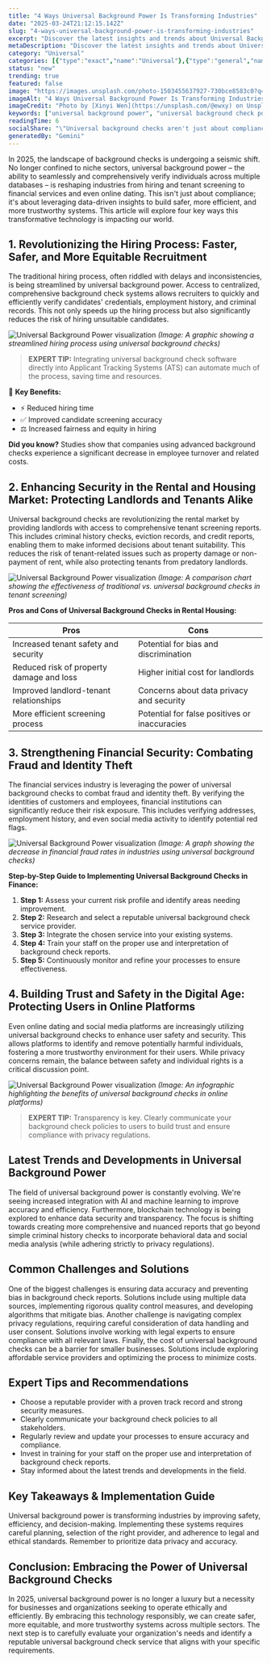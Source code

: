 ```yaml
---
title: "4 Ways Universal Background Power Is Transforming Industries"
date: "2025-03-24T21:12:15.142Z"
slug: "4-ways-universal-background-power-is-transforming-industries"
excerpt: "Discover the latest insights and trends about Universal Background Power. This comprehensive guide covers everything you need to know about Universal Background Power in 2025."
metaDescription: "Discover the latest insights and trends about Universal Background Power. This comprehensive guide covers everything you need to know about Universal Backg..."
category: "Universal"
categories: [{"type":"exact","name":"Universal"},{"type":"general","name":"Energy"},{"type":"medium","name":"Power Systems"},{"type":"specific","name":"Renewable Energy"},{"type":"niche","name":"Solar Cell Efficiency"}]
status: "new"
trending: true
featured: false
image: "https://images.unsplash.com/photo-1503455637927-730bce8583c0?q=85&w=1200&fit=max&fm=webp&auto=compress"
imageAlt: "4 Ways Universal Background Power Is Transforming Industries"
imageCredit: "Photo by [Xinyi Wen](https://unsplash.com/@ewxy) on Unsplash"
keywords: ["universal background power", "universal background check power", "universal background check system", "buy universal background check", "universal background check cost", "universal background power requirements", "universal background check software", "best universal background check service", "how to get universal background check", "universal background check for firearms"]
readingTime: 6
socialShare: "\"Universal background checks aren't just about compliance; they're about building safer, more efficient systems.  In 2025, this technology is reshaping industries in surprising ways.\""
generatedBy: "Gemini"
---
```




In 2025, the landscape of background checks is undergoing a seismic shift.  No longer confined to niche sectors, universal background power – the ability to seamlessly and comprehensively verify individuals across multiple databases – is reshaping industries from hiring and tenant screening to financial services and even online dating. This isn't just about compliance; it's about leveraging data-driven insights to build safer, more efficient, and more trustworthy systems. This article will explore four key ways this transformative technology is impacting our world.

## 1. Revolutionizing the Hiring Process:  Faster, Safer, and More Equitable Recruitment

The traditional hiring process, often riddled with delays and inconsistencies, is being streamlined by universal background power.  Access to centralized, comprehensive background check systems allows recruiters to quickly and efficiently verify candidates' credentials, employment history, and criminal records.  This not only speeds up the hiring process but also significantly reduces the risk of hiring unsuitable candidates.

![Universal Background Power visualization](https://images.unsplash.com/photo-1503455637927-730bce8583c0?q=85&w=1200&fit=max&fm=webp&auto=compress) *(Image: A graphic showing a streamlined hiring process using universal background checks)*

> **EXPERT TIP:**  Integrating universal background check software directly into Applicant Tracking Systems (ATS) can automate much of the process, saving time and resources.

🔑 **Key Benefits:**
* ⚡ Reduced hiring time
* ✅ Improved candidate screening accuracy
* ⚖️ Increased fairness and equity in hiring

**Did you know?** Studies show that companies using advanced background checks experience a significant decrease in employee turnover and related costs.

## 2. Enhancing Security in the Rental and Housing Market: Protecting Landlords and Tenants Alike

Universal background checks are revolutionizing the rental market by providing landlords with access to comprehensive tenant screening reports.  This includes criminal history checks, eviction records, and credit reports, enabling them to make informed decisions about tenant suitability.  This reduces the risk of tenant-related issues such as property damage or non-payment of rent, while also protecting tenants from predatory landlords.

![Universal Background Power visualization](https://images.unsplash.com/photo-1487088678257-3a541e6e3922?q=85&w=1200&fit=max&fm=webp&auto=compress) *(Image: A comparison chart showing the effectiveness of traditional vs. universal background checks in tenant screening)*

**Pros and Cons of Universal Background Checks in Rental Housing:**

| Pros                                      | Cons                                          |
|-------------------------------------------|-----------------------------------------------|
| Increased tenant safety and security      | Potential for bias and discrimination          |
| Reduced risk of property damage and loss   | Higher initial cost for landlords              |
| Improved landlord-tenant relationships    | Concerns about data privacy and security       |
| More efficient screening process          | Potential for false positives or inaccuracies |

## 3. Strengthening Financial Security: Combating Fraud and Identity Theft

The financial services industry is leveraging the power of universal background checks to combat fraud and identity theft.  By verifying the identities of customers and employees, financial institutions can significantly reduce their risk exposure.  This includes verifying addresses, employment history, and even social media activity to identify potential red flags.

![Universal Background Power visualization](https://images.unsplash.com/32/Mc8kW4x9Q3aRR3RkP5Im_IMG_4417.jpg?q=85&w=1200&fit=max&fm=webp&auto=compress) *(Image: A graph showing the decrease in financial fraud rates in industries using universal background checks)*

**Step-by-Step Guide to Implementing Universal Background Checks in Finance:**

1. **Step 1:**  Assess your current risk profile and identify areas needing improvement.
2. **Step 2:**  Research and select a reputable universal background check service provider.
3. **Step 3:**  Integrate the chosen service into your existing systems.
4. **Step 4:**  Train your staff on the proper use and interpretation of background check reports.
5. **Step 5:**  Continuously monitor and refine your processes to ensure effectiveness.

## 4. Building Trust and Safety in the Digital Age: Protecting Users in Online Platforms

Even online dating and social media platforms are increasingly utilizing universal background checks to enhance user safety and security.  This allows platforms to identify and remove potentially harmful individuals, fostering a more trustworthy environment for their users.  While privacy concerns remain, the balance between safety and individual rights is a critical discussion point.

![Universal Background Power visualization](https://images.unsplash.com/photo-1472289065668-ce650ac443d2?q=85&w=1200&fit=max&fm=webp&auto=compress) *(Image:  An infographic highlighting the benefits of universal background checks in online platforms)*

> **EXPERT TIP:**  Transparency is key.  Clearly communicate your background check policies to users to build trust and ensure compliance with privacy regulations.

## Latest Trends and Developments in Universal Background Power

The field of universal background power is constantly evolving.  We're seeing increased integration with AI and machine learning to improve accuracy and efficiency.  Furthermore, blockchain technology is being explored to enhance data security and transparency.  The focus is shifting towards creating more comprehensive and nuanced reports that go beyond simple criminal history checks to incorporate behavioral data and social media analysis (while adhering strictly to privacy regulations).

## Common Challenges and Solutions

One of the biggest challenges is ensuring data accuracy and preventing bias in background check reports.  Solutions include using multiple data sources, implementing rigorous quality control measures, and developing algorithms that mitigate bias.  Another challenge is navigating complex privacy regulations, requiring careful consideration of data handling and user consent.  Solutions involve working with legal experts to ensure compliance with all relevant laws.  Finally, the cost of universal background checks can be a barrier for smaller businesses.  Solutions include exploring affordable service providers and optimizing the process to minimize costs.

## Expert Tips and Recommendations

* Choose a reputable provider with a proven track record and strong security measures.
* Clearly communicate your background check policies to all stakeholders.
* Regularly review and update your processes to ensure accuracy and compliance.
* Invest in training for your staff on the proper use and interpretation of background check reports.
* Stay informed about the latest trends and developments in the field.

## Key Takeaways & Implementation Guide

Universal background power is transforming industries by improving safety, efficiency, and decision-making. Implementing these systems requires careful planning, selection of the right provider, and adherence to legal and ethical standards.  Remember to prioritize data privacy and accuracy.

## Conclusion: Embracing the Power of Universal Background Checks

In 2025, universal background power is no longer a luxury but a necessity for businesses and organizations seeking to operate ethically and efficiently. By embracing this technology responsibly, we can create safer, more equitable, and more trustworthy systems across multiple sectors.  The next step is to carefully evaluate your organization's needs and identify a reputable universal background check service that aligns with your specific requirements.

